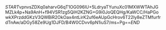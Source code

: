 $START$vpnvsZDXq0aharvG6qT1OG096lU+5LdryaTYunuXc01MXWWTAhJGMZLk4p+Na9AnH+f94VSR1zg5QiH2KZNG+G9i0JoQEQHg/KaWCC/HaPGowkXPrzddGKzV3QWBiR2OkOax4ntLirK2uf6eAUpGcHrov6T22Iy8eZTMfurfrdTnAw/aDGy58Ze9Ug1DJFD/B4W0CDvv6pN1iuS7/ms+Pg==$END$